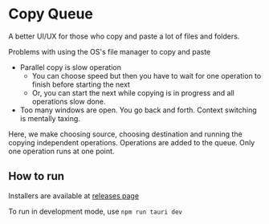 # Copy Queue

A better UI/UX for those who copy and paste a lot of files and folders. 

Problems with using the OS's file manager to copy and paste
- Parallel copy is slow operation
  - You can choose speed but then you have to wait for one operation to finish before starting the next
  - Or, you can start the next while copying is in progress and all operations slow done.
- Too many windows are open. You go back and forth. Context switching is mentally taxing.

Here, we make choosing source, choosing destination and running the copying independent operations. Operations are added to the queue. Only one operation runs at one point. 


## How to run

Installers are available at [releases page](https://github.com/sivakar12/copy-queue/releases)

To run in development mode, use
`npm run tauri dev`
